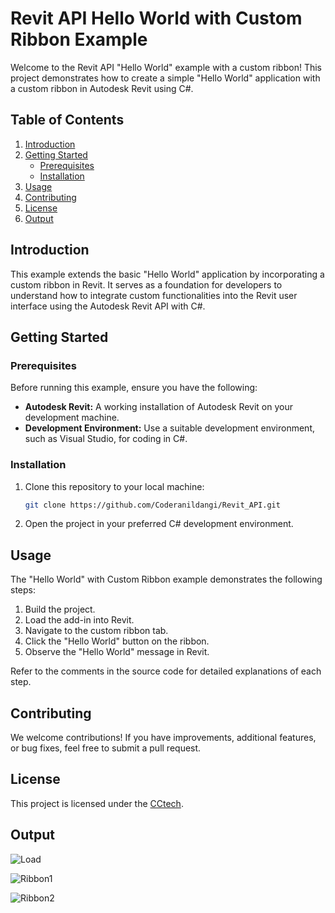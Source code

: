 # Revit API Hello World with Custom Ribbon Example

Welcome to the Revit API "Hello World" example with a custom ribbon! This project demonstrates how to create a simple "Hello World" application with a custom ribbon in Autodesk Revit using C#.

## Table of Contents

1. [Introduction](#introduction)
2. [Getting Started](#getting-started)
    - [Prerequisites](#prerequisites)
    - [Installation](#installation)
3. [Usage](#usage)
4. [Contributing](#contributing)
5. [License](#license)
6. [Output](#Output)

## Introduction

This example extends the basic "Hello World" application by incorporating a custom ribbon in Revit. It serves as a foundation for developers to understand how to integrate custom functionalities into the Revit user interface using the Autodesk Revit API with C#.

## Getting Started

### Prerequisites

Before running this example, ensure you have the following:

- **Autodesk Revit:** A working installation of Autodesk Revit on your development machine.
- **Development Environment:** Use a suitable development environment, such as Visual Studio, for coding in C#.

### Installation

1. Clone this repository to your local machine:

    ```bash
    git clone https://github.com/Coderanildangi/Revit_API.git
    ```

2. Open the project in your preferred C# development environment.

## Usage

The "Hello World" with Custom Ribbon example demonstrates the following steps:

1. Build the project.
2. Load the add-in into Revit.
3. Navigate to the custom ribbon tab.
4. Click the "Hello World" button on the ribbon.
5. Observe the "Hello World" message in Revit.

Refer to the comments in the source code for detailed explanations of each step.

## Contributing

We welcome contributions! If you have improvements, additional features, or bug fixes, feel free to submit a pull request.

## License

This project is licensed under the [CCtech](LICENSE).

## Output

![Load](https://github.com/Coderanildangi/Revit_API/assets/149321466/23e68090-dbc8-4365-a745-9fa133dd5557)

![Ribbon1](https://github.com/Coderanildangi/Revit_API/assets/149321466/b2d2da45-72e9-4e3d-8bc2-23e20b8d137f)

![Ribbon2](https://github.com/Coderanildangi/Revit_API/assets/149321466/0cb3bde5-c883-4784-8bba-4bfac2e171d5)


